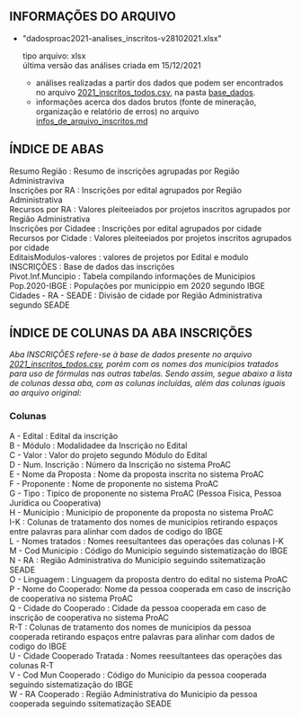## INFORMAÇÕES DO ARQUIVO

- "dadosproac2021-analises_inscritos-v28102021.xlsx"

	tipo arquivo: xlsx<br>
	última versão das análises criada em 15/12/2021<br>
	- análises realizadas a partir dos dados que podem ser encontrados no arquivo [2021_inscritos_todos.csv](../base_dados/2021_inscritos_todos.csv), na pasta [base_dados](../base_dados).<br>
	- informações acerca dos dados brutos (fonte de mineração, organização e relatório de erros) no arquivo [infos_de_arquivo_inscritos.md](../base_dados/infos_de_arquivo_inscritos.md)<br>

## ÍNDICE DE ABAS

Resumo Região : Resumo de inscrições agrupadas por Região Administraviva<br>
Inscrições por RA : Inscrições por edital agrupados por Região Administrativa<br>
Recursos por RA : Valores pleiteeiados por projetos inscritos agrupados por Região Administrativa<br>
Inscrições por Cidadee : Inscrições por edital agrupados por cidade<br>
Recursos por Cidade : Valores pleiteeiados por projetos inscritos agrupados por cidade<br>
EditaisModulos-valores : valores de projetos por Edital e modulo<br>
INSCRIÇÕES : Base de dados das inscrições<br>
Pivot.Inf.Muncipio : Tabela compilando informações de Municipios<br>
Pop.2020-IBGE : Populações por municippio em 2020 segundo IBGE<br>
Cidades - RA - SEADE : Divisão de cidade por Região Administrativa segundo SEADE

## ÍNDICE DE COLUNAS DA ABA INSCRIÇÕES

*Aba INSCRIÇÕES refere-se à base de dados presente no arquivo [2021_inscritos_todos.csv](../base_dados/2021_inscritos_todos.csv), porém com os nomes dos municípios tratados para uso de fórmulas nas outras tabelas. Sendo assim, segue abaixo a lista de colunas dessa aba, com as colunas incluídas, além das colunas iguais ao arquivo original:*
### Colunas

A - Edital : Edital da inscrição<br>
B - Módulo : Modalidadee da Inscrição no Edital<br>
C - Valor : Valor do projeto segundo Módulo do Edital<br>
D - Num. Inscrição : Número da Inscrição no sistema ProAC<br>
E - Nome da Proposta : Nome da proposta inscrita no sistema ProAC<br>
F - Proponente : Nome de proponente no sistema ProAC<br>
G - Tipo : Tipico de proponente no sistema ProAC (Pessoa Fisica, Pessoa Jurídica ou Cooperativa)<br>
H - Município : Municipio de proponente da proposta no sistema ProAC<br>
I-K : Colunas de tratamento dos nomes de municipios retirando espaços entre palavras para alinhar com dados de codigo do IBGE<br>
L - Nomes tratados : Nomes reesultantees das operações das colunas I-K<br>
M - Cod Municipio : Código do Municipio seguindo sistematização do IBGE<br>
N - RA : Região Administrativa do Municipio seguindo ssitematização SEADE<br>
O - Linguagem : Linguagem da proposta dentro do edital no sistema ProAC<br>
P - Nome do Cooperado: Nome da pessoa cooperada em caso de inscrição de cooperativa no sistema ProAC<br>
Q - Cidade do Cooperado : Cidade da pessoa cooperada em caso de inscrição de cooperativa no sistema ProAC<br>
R-T : Colunas de tratamento dos nomes de municipios da pessoa cooperada retirando espaços entre palavras para alinhar com dados de codigo do IBGE<br>
U - Cidade Cooperado Tratada : Nomes reesultantees das operações das colunas R-T<br>
V - Cod Mun Cooperado : Código do Municipio da pessoa cooperada seguindo sistematização do IBGE<br>
W - RA Cooperado : Região Administrativa do Municipio da pessoa cooperada seguindo ssitematização SEADE<br>
